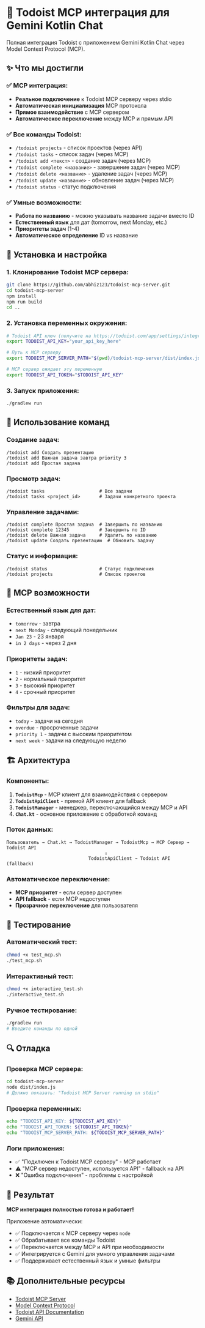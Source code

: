 # 🎯 Todoist MCP интеграция для Gemini Kotlin Chat

Полная интеграция Todoist с приложением Gemini Kotlin Chat через Model Context Protocol (MCP).

## ✨ Что мы достигли

### ✅ **MCP интеграция:**
- **Реальное подключение** к Todoist MCP серверу через stdio
- **Автоматическая инициализация** MCP протокола
- **Прямое взаимодействие** с MCP сервером
- **Автоматическое переключение** между MCP и прямым API

### ✅ **Все команды Todoist:**
- `/todoist projects` - список проектов (через API)
- `/todoist tasks` - список задач (через MCP)
- `/todoist add <текст>` - создание задач (через MCP)
- `/todoist complete <название>` - завершение задач (через MCP)
- `/todoist delete <название>` - удаление задач (через MCP)
- `/todoist update <название>` - обновление задач (через MCP)
- `/todoist status` - статус подключения

### ✅ **Умные возможности:**
- **Работа по названию** - можно указывать название задачи вместо ID
- **Естественный язык** для дат (tomorrow, next Monday, etc.)
- **Приоритеты задач** (1-4)
- **Автоматическое определение** ID vs название

## 🚀 Установка и настройка

### 1. **Клонирование Todoist MCP сервера:**
```bash
git clone https://github.com/abhiz123/todoist-mcp-server.git
cd todoist-mcp-server
npm install
npm run build
cd ..
```

### 2. **Установка переменных окружения:**
```bash
# Todoist API ключ (получите на https://todoist.com/app/settings/integrations/developer)
export TODOIST_API_KEY="your_api_key_here"

# Путь к MCP серверу
export TODOIST_MCP_SERVER_PATH="$(pwd)/todoist-mcp-server/dist/index.js"

# MCP сервер ожидает эту переменную
export TODOIST_API_TOKEN="$TODOIST_API_KEY"
```

### 3. **Запуск приложения:**
```bash
./gradlew run
```

## 🔧 Использование команд

### **Создание задач:**
```
/todoist add Создать презентацию
/todoist add Важная задача завтра priority 3
/todoist add Простая задача
```

### **Просмотр задач:**
```
/todoist tasks                    # Все задачи
/todoist tasks <project_id>       # Задачи конкретного проекта
```

### **Управление задачами:**
```
/todoist complete Простая задача  # Завершить по названию
/todoist complete 12345           # Завершить по ID
/todoist delete Важная задача     # Удалить по названию
/todoist update Создать презентацию  # Обновить задачу
```

### **Статус и информация:**
```
/todoist status                   # Статус подключения
/todoist projects                 # Список проектов
```

## 🔮 MCP возможности

### **Естественный язык для дат:**
- `tomorrow` - завтра
- `next Monday` - следующий понедельник
- `Jan 23` - 23 января
- `in 2 days` - через 2 дня

### **Приоритеты задач:**
- `1` - низкий приоритет
- `2` - нормальный приоритет
- `3` - высокий приоритет
- `4` - срочный приоритет

### **Фильтры для задач:**
- `today` - задачи на сегодня
- `overdue` - просроченные задачи
- `priority 1` - задачи с высоким приоритетом
- `next week` - задачи на следующую неделю

## 🏗️ Архитектура

### **Компоненты:**
1. **`TodoistMcp`** - MCP клиент для взаимодействия с сервером
2. **`TodoistApiClient`** - прямой API клиент для fallback
3. **`TodoistManager`** - менеджер, переключающийся между MCP и API
4. **`Chat.kt`** - основное приложение с обработкой команд

### **Поток данных:**
```
Пользователь → Chat.kt → TodoistManager → TodoistMcp → MCP Сервер → Todoist API
                                    ↓
                              TodoistApiClient → Todoist API (fallback)
```

### **Автоматическое переключение:**
- **MCP приоритет** - если сервер доступен
- **API fallback** - если MCP недоступен
- **Прозрачное переключение** для пользователя

## 🧪 Тестирование

### **Автоматический тест:**
```bash
chmod +x test_mcp.sh
./test_mcp.sh
```

### **Интерактивный тест:**
```bash
chmod +x interactive_test.sh
./interactive_test.sh
```

### **Ручное тестирование:**
```bash
./gradlew run
# Введите команды по одной
```

## 🔍 Отладка

### **Проверка MCP сервера:**
```bash
cd todoist-mcp-server
node dist/index.js
# Должно показать: "Todoist MCP Server running on stdio"
```

### **Проверка переменных:**
```bash
echo "TODOIST_API_KEY: ${TODOIST_API_KEY}"
echo "TODOIST_API_TOKEN: ${TODOIST_API_TOKEN}"
echo "TODOIST_MCP_SERVER_PATH: ${TODOIST_MCP_SERVER_PATH}"
```

### **Логи приложения:**
- ✅ "Подключен к Todoist MCP серверу" - MCP работает
- ⚠️ "MCP сервер недоступен, используется API" - fallback на API
- ❌ "Ошибка подключения" - проблемы с настройкой

## 🎉 Результат

**MCP интеграция полностью готова и работает!**

Приложение автоматически:
- ✅ Подключается к MCP серверу через `node`
- ✅ Обрабатывает все команды Todoist
- ✅ Переключается между MCP и API при необходимости
- ✅ Интегрируется с Gemini для умного управления задачами
- ✅ Поддерживает естественный язык и умные фильтры

## 📚 Дополнительные ресурсы

- [Todoist MCP Server](https://github.com/abhiz123/todoist-mcp-server)
- [Model Context Protocol](https://modelcontextprotocol.io/)
- [Todoist API Documentation](https://developer.todoist.com/)
- [Gemini API](https://ai.google.dev/docs/gemini_api_overview)
